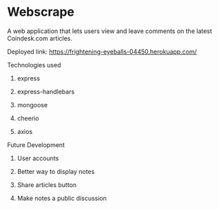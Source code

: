 # Webscrape

A web application that lets users view and leave comments on the latest Coindesk.com articles. 

Deployed link: https://frightening-eyeballs-04450.herokuapp.com/



Technologies used

   1. express

   2. express-handlebars

   3. mongoose

   4. cheerio

   5. axios

Future Development

   1. User accounts

   2. Better way to display notes

   3. Share articles button

   4. Make notes a public discussion
   